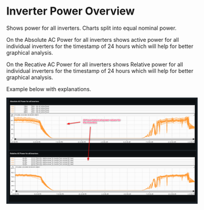 # Inverter Power Overview

Shows power for all inverters. Charts split into equal nominal power.

On the Absolute AC Power for all inverters shows active power for all individual inverters for the timestamp of 24 hours which will help for better graphical analysis.

On the Recative AC Power for all inverters shows Relative power for all individual inverters for the timestamp of 24 hours which will help for better graphical analysis.

Example below with explanations.

![Inverter power overview](../images/poweroverview.png)
